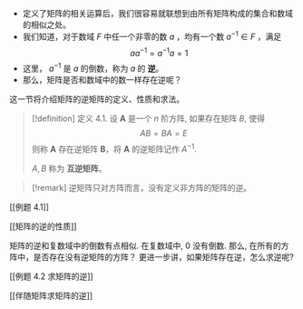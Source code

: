 - 定义了矩阵的相关运算后，我们很容易就联想到由所有矩阵构成的集合和数域的相似之处。
- 我们知道，对于数域 $F$ 中任一个非零的数 $a$ ，均有一个数 $a^{-1} \in F$ ，满足
$$
a a^{-1}=a^{-1} a=1
$$
- 这里， $a^{-1}$ 是 $a$ 的倒数，称为 $a$ 的 **逆**。
- 那么，矩阵是否和数域中的数一样存在逆呢？

这一节将介绍矩阵的逆矩阵的定义、性质和求法。

> [!definition] 定义 4.1. 
> 设 $\boldsymbol{A}$ 是一个 $n$ 阶方阵, 如果存在矩阵 $B$, 使得
>$$
> A B=B A=E
> $$
> 则称 $\boldsymbol{A}$ 存在逆矩阵 $\boldsymbol{B}$，将 $\boldsymbol{A}$ 的逆矩阵记作 $A^{-1}$. 
>
> $A, B$ 称为 **互逆矩阵**。

> [!remark]
> 逆矩阵只对方阵而言，没有定义非方阵的矩阵的逆。

[[例题 4.1]] 

[[矩阵的逆的性质]]

矩阵的逆和复数域中的倒数有点相似. 
在复数域中, 0 没有倒数. 
那么, 在所有的方阵中，是否存在没有逆矩阵的方阵？
更进一步讲，如果矩阵存在逆，怎么求逆呢?

[[例题 4.2 求矩阵的逆]]

[[伴随矩阵求矩阵的逆]]